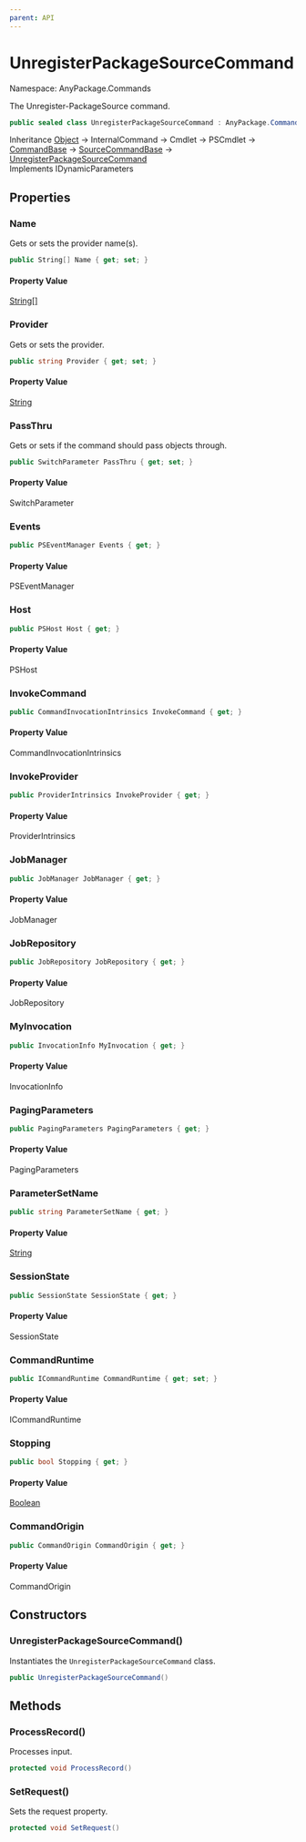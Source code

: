 ```yaml
---
parent: API
---
```


# UnregisterPackageSourceCommand

Namespace: AnyPackage.Commands

The Unregister-PackageSource command.

```csharp
public sealed class UnregisterPackageSourceCommand : AnyPackage.Commands.Internal.SourceCommandBase, System.Management.Automation.IDynamicParameters
```

Inheritance [Object](https://docs.microsoft.com/en-us/dotnet/api/system.object) → InternalCommand → Cmdlet → PSCmdlet → [CommandBase](./anypackage.commands.internal.commandbase.md) → [SourceCommandBase](./anypackage.commands.internal.sourcecommandbase.md) → [UnregisterPackageSourceCommand](./anypackage.commands.unregisterpackagesourcecommand.md)<br>
Implements IDynamicParameters

## Properties

### **Name**

Gets or sets the provider name(s).

```csharp
public String[] Name { get; set; }
```

#### Property Value

[String[]](https://docs.microsoft.com/en-us/dotnet/api/system.string)<br>

### **Provider**

Gets or sets the provider.

```csharp
public string Provider { get; set; }
```

#### Property Value

[String](https://docs.microsoft.com/en-us/dotnet/api/system.string)<br>

### **PassThru**

Gets or sets if the command should pass objects through.

```csharp
public SwitchParameter PassThru { get; set; }
```

#### Property Value

SwitchParameter<br>

### **Events**

```csharp
public PSEventManager Events { get; }
```

#### Property Value

PSEventManager<br>

### **Host**

```csharp
public PSHost Host { get; }
```

#### Property Value

PSHost<br>

### **InvokeCommand**

```csharp
public CommandInvocationIntrinsics InvokeCommand { get; }
```

#### Property Value

CommandInvocationIntrinsics<br>

### **InvokeProvider**

```csharp
public ProviderIntrinsics InvokeProvider { get; }
```

#### Property Value

ProviderIntrinsics<br>

### **JobManager**

```csharp
public JobManager JobManager { get; }
```

#### Property Value

JobManager<br>

### **JobRepository**

```csharp
public JobRepository JobRepository { get; }
```

#### Property Value

JobRepository<br>

### **MyInvocation**

```csharp
public InvocationInfo MyInvocation { get; }
```

#### Property Value

InvocationInfo<br>

### **PagingParameters**

```csharp
public PagingParameters PagingParameters { get; }
```

#### Property Value

PagingParameters<br>

### **ParameterSetName**

```csharp
public string ParameterSetName { get; }
```

#### Property Value

[String](https://docs.microsoft.com/en-us/dotnet/api/system.string)<br>

### **SessionState**

```csharp
public SessionState SessionState { get; }
```

#### Property Value

SessionState<br>

### **CommandRuntime**

```csharp
public ICommandRuntime CommandRuntime { get; set; }
```

#### Property Value

ICommandRuntime<br>

### **Stopping**

```csharp
public bool Stopping { get; }
```

#### Property Value

[Boolean](https://docs.microsoft.com/en-us/dotnet/api/system.boolean)<br>

### **CommandOrigin**

```csharp
public CommandOrigin CommandOrigin { get; }
```

#### Property Value

CommandOrigin<br>

## Constructors

### **UnregisterPackageSourceCommand()**

Instantiates the `UnregisterPackageSourceCommand` class.

```csharp
public UnregisterPackageSourceCommand()
```

## Methods

### **ProcessRecord()**

Processes input.

```csharp
protected void ProcessRecord()
```

### **SetRequest()**

Sets the request property.

```csharp
protected void SetRequest()
```
